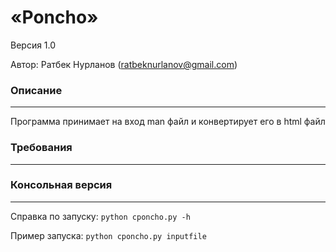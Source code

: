 # «Poncho»
Версия 1.0

Автор: Ратбек Нурланов (ratbeknurlanov@gmail.com)

### Описание
---
Программа принимает на вход man файл и конвертирует его в html файл

### Требования
---

### Консольная версия
---
Справка по запуску: `python cponcho.py -h`

Пример запуска: `python cponcho.py inputfile`
